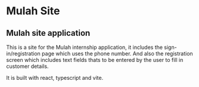 # Mulah Site

## Mulah site application

This is a site for the Mulah internship application, it includes the sign-in/registration page which uses the phone number. And also the registration screen which includes text fields thats to be entered by the user to fill in customer details.

It is built with react, typescript and vite.
